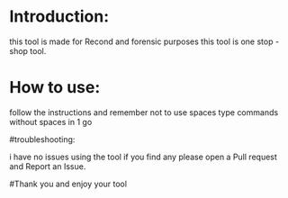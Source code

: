 # Introduction:
this tool is made for Recond and forensic purposes this tool is one stop - shop tool.

# How to use:
follow the instructions and remember not to use spaces type commands without spaces in 1 go


#troubleshooting:

i have no issues using the tool if you find any please open a Pull request and Report an Issue.


#Thank you and enjoy your tool
